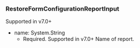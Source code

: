 ### RestoreFormConfigurationReportInput
Supported in v7.0+

- name: System.String
  - Required. Supported in v7.0+
      Name of report.
